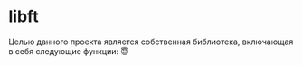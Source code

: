 # libft
Целью данного проекта является собственная библиотека, включающая в себя следующие функции:
:innocent:
